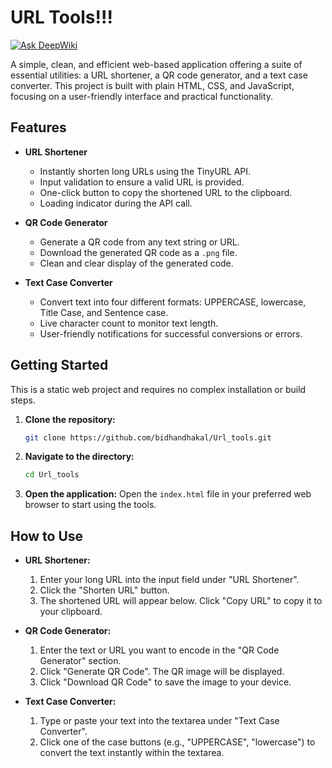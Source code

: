 # URL Tools!!!
[![Ask DeepWiki](https://devin.ai/assets/askdeepwiki.png)](https://deepwiki.com/bidhandhakal/Url_tools)

A simple, clean, and efficient web-based application offering a suite of essential utilities: a URL shortener, a QR code generator, and a text case converter. This project is built with plain HTML, CSS, and JavaScript, focusing on a user-friendly interface and practical functionality.
## Features
-   **URL Shortener**
    -   Instantly shorten long URLs using the TinyURL API.
    -   Input validation to ensure a valid URL is provided.
    -   One-click button to copy the shortened URL to the clipboard.
    -   Loading indicator during the API call.

-   **QR Code Generator**
    -   Generate a QR code from any text string or URL.
    -   Download the generated QR code as a `.png` file.
    -   Clean and clear display of the generated code.

-   **Text Case Converter**
    -   Convert text into four different formats: UPPERCASE, lowercase, Title Case, and Sentence case.
    -   Live character count to monitor text length.
    -   User-friendly notifications for successful conversions or errors.

## Getting Started

This is a static web project and requires no complex installation or build steps.

1.  **Clone the repository:**
    ```bash
    git clone https://github.com/bidhandhakal/Url_tools.git
    ```

2.  **Navigate to the directory:**
    ```bash
    cd Url_tools
    ```

3.  **Open the application:**
    Open the `index.html` file in your preferred web browser to start using the tools.

## How to Use

-   **URL Shortener:**
    1.  Enter your long URL into the input field under "URL Shortener".
    2.  Click the "Shorten URL" button.
    3.  The shortened URL will appear below. Click "Copy URL" to copy it to your clipboard.

-   **QR Code Generator:**
    1.  Enter the text or URL you want to encode in the "QR Code Generator" section.
    2.  Click "Generate QR Code". The QR image will be displayed.
    3.  Click "Download QR Code" to save the image to your device.

-   **Text Case Converter:**
    1.  Type or paste your text into the textarea under "Text Case Converter".
    2.  Click one of the case buttons (e.g., "UPPERCASE", "lowercase") to convert the text instantly within the textarea.
